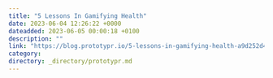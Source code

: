 ```yaml
---
title: "5 Lessons In Gamifying Health"
date: 2023-06-04 12:26:22 +0000
dateadded: 2023-06-05 00:00:18 +0100
description: ""
link: "https://blog.prototypr.io/5-lessons-in-gamifying-health-a9d252d4b4fc?source=rss----eb297ea1161a---4"
category:
directory: _directory/prototypr.md
---
```

